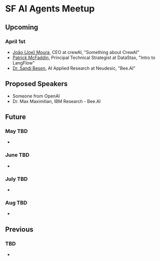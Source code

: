 # SF AI Agents Meetup

## Upcoming

### April 1st
* [João (Joe) Moura](https://www.linkedin.com/in/joaomdmoura/), CEO at crewAI, "Something about CrewAI"
* [Patrick McFaddin](https://www.linkedin.com/in/patrick-mcfadin-53a8046/), Principal Technical Strategist at DataStax,	"Intro to LangFlow"
* [Dr. Sandi Besen](https://www.linkedin.com/in/sandibesen/), AI Applied Research at Neudesic, "Bee.AI"		

## Proposed Speakers
* Someone from OpenAI
* Dr. Max Maximilian, IBM	Research - Bee.AI

## Future

### May TBD
* 

### June TBD
* 

### July TBD
* 

### Aug TBD
*

## Previous

### TBD 
* 
